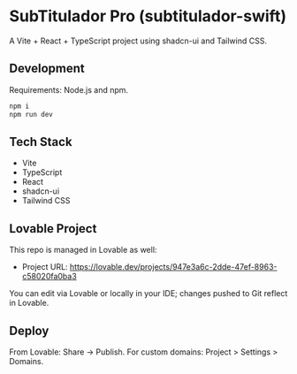 # SubTitulador Pro (subtitulador-swift)

A Vite + React + TypeScript project using shadcn-ui and Tailwind CSS.

## Development

Requirements: Node.js and npm.

```sh
npm i
npm run dev
```

## Tech Stack
- Vite
- TypeScript
- React
- shadcn-ui
- Tailwind CSS

## Lovable Project
This repo is managed in Lovable as well:
- Project URL: https://lovable.dev/projects/947e3a6c-2dde-47ef-8963-c58020fa0ba3

You can edit via Lovable or locally in your IDE; changes pushed to Git reflect in Lovable.

## Deploy
From Lovable: Share -> Publish. For custom domains: Project > Settings > Domains.
